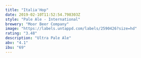 ```yaml
---
title: "Italia'Hop"
date: 2019-02-10T11:52:54.798303Z
style: "Pale Ale - International"
brewery: "Moor Beer Company"
image: "https://labels.untappd.com/labels/2590426?size=hd"
rating: "3.48"
description: "Ultra Pale Ale"
abv: "4.1"
ibu: "69"
---
```

